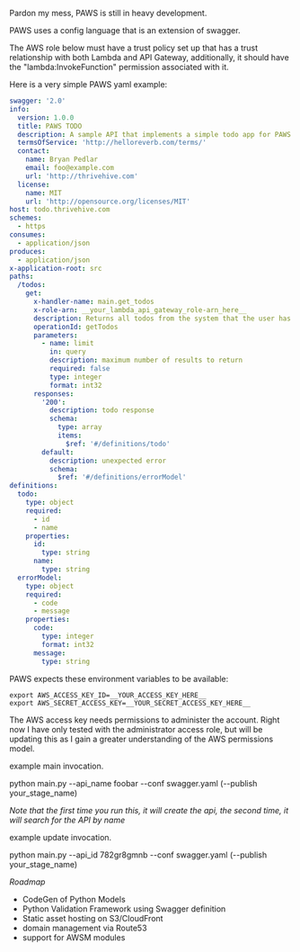 Pardon my mess, PAWS is still in heavy development.




PAWS uses a config language that is an extension of swagger. 

The AWS role below must have a trust policy set up that has a trust relationship with both Lambda and API Gateway, additionally, it should have the "lambda:InvokeFunction" permission associated with it.

Here is a very simple PAWS yaml example:

```yaml
swagger: '2.0'
info:
  version: 1.0.0
  title: PAWS TODO
  description: A sample API that implements a simple todo app for PAWS
  termsOfService: 'http://helloreverb.com/terms/'
  contact:
    name: Bryan Pedlar
    email: foo@example.com
    url: 'http://thrivehive.com'
  license:
    name: MIT
    url: 'http://opensource.org/licenses/MIT'
host: todo.thrivehive.com
schemes:
  - https
consumes:
  - application/json
produces:
  - application/json
x-application-root: src
paths:
  /todos:
    get:
      x-handler-name: main.get_todos
      x-role-arn: __your_lambda_api_gateway_role-arn_here__
      description: Returns all todos from the system that the user has access to
      operationId: getTodos
      parameters:
        - name: limit
          in: query
          description: maximum number of results to return
          required: false
          type: integer
          format: int32
      responses:
        '200':
          description: todo response
          schema:
            type: array
            items:
              $ref: '#/definitions/todo'
        default:
          description: unexpected error
          schema:
            $ref: '#/definitions/errorModel'
definitions:
  todo:
    type: object
    required:
      - id
      - name
    properties:
      id:
        type: string
      name:
        type: string
  errorModel:
    type: object
    required:
      - code
      - message
    properties:
      code:
        type: integer
        format: int32
      message:
        type: string

```

PAWS expects these environment variables to be available:

```
export AWS_ACCESS_KEY_ID=__YOUR_ACCESS_KEY_HERE__
export AWS_SECRET_ACCESS_KEY=__YOUR_SECRET_ACCESS_KEY_HERE__
```

The AWS access key needs permissions to administer the account. Right now I have only tested with the administrator access role, but will be updating this as I gain a greater understanding of the AWS permissions model.

example main invocation.

python main.py --api_name foobar --conf swagger.yaml (--publish your_stage_name)

*Note that the first time you run this, it will create the api, the second time, it will search for the API by name*


example update invocation.

python main.py --api_id 782gr8gmnb --conf swagger.yaml (--publish your_stage_name)


*Roadmap*

- CodeGen of Python Models
- Python Validation Framework using Swagger definition
- Static asset hosting on S3/CloudFront
- domain management via Route53
- support for AWSM modules
